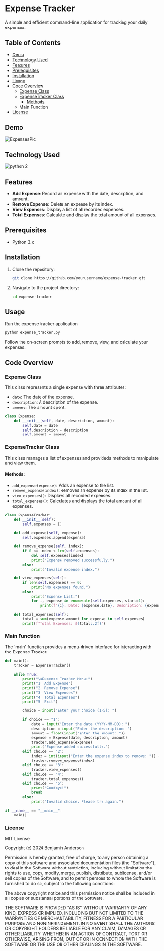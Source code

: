 # Expense Tracker

A simple and efficient command-line application for tracking your daily expenses.

## Table of Contents
- [Demo](#demo)
- [Technology Used](#technology-used)
- [Features](#features)
- [Prerequisites](#prerequisites)
- [Installation](#installation)
- [Usage](#usage)
- [Code Overview](#code-overview)
  - [Expense Class](#expense-class)
  - [ExpenseTracker Class](#expensetracker-class)
    - [Methods](#methods)
  - [Main Function](#main-function)
- [License](#license)

## Demo
![ExpensesPic](https://github.com/Selvawen/expense_tracker_py/assets/111338548/facf35e3-4078-4969-be7d-4bac0b54219f)


## Technology Used
![python 2](https://github.com/Selvawen/guessing-game-py/assets/111338548/2cda6787-fa36-41ca-9b3e-ec739b8d922d)

## Features

- **Add Expense**: Record an expense with the date, description, and amount.
- **Remove Expense**: Delete an expense by its index.
- **View Expenses**: Display a list of all recorded expenses.
- **Total Expenses**: Calculate and display the total amount of all expenses.

## Prerequisites

- Python 3.x

## Installation

1. Clone the repository:
   ```sh
   git clone https://github.com/yourusername/expense-tracker.git
   ```
2. Navigate to the project directory:
   ```sh
   cd expense-tracker
   ```

## Usage
Run the expense tracker application 

```sh
python expense_tracker.py
```
Follow the on-screen prompts to add, remove, view, and calculate your expenses.

## Code Overview

### Expense Class
This class represents a single expense with three attributes:

- `date`: The date of the expense.
- `description`: A description of the expense.
- `amount`: The amount spent.

```python
class Expense:
    def __init__(self, date, description, amount):
        self.date = date
        self.description = description
        self.amount = amount
```
### ExpenseTracker Class
This class manages a list of expenses and provideds methods to manipulate and view them. 

#### Methods:
- `add_expense(expense)`: Adds an expense to the list.
- `remove_expense(index)`: Removes an expense by its index in the list.
- `view_expenses()`: Displays all recorded expenses.
- `total_expenses()`: Calculates and displays the total amount of all expenses.

```python
class ExpenseTracker:
    def __init__(self):
        self.expenses = []

    def add_expense(self, expense):
        self.expenses.append(expense)

    def remove_expense(self, index):
        if 0 <= index < len(self.expenses):
            del self.expenses[index]
            print("Expense removed successfully.")
        else:
            print("Invalid expense index.")

    def view_expenses(self):
        if len(self.expenses) == 0:
            print("No expenses found.")
        else:
            print("Expense List:")
            for i, expense in enumerate(self.expenses, start=1):
                print(f"{i}. Date: {expense.date}, Description: {expense.description}, Amount: {expense.amount}")

    def total_expenses(self):
        total = sum(expense.amount for expense in self.expenses)
        print(f"Total Expenses: ${total:.2f}")
```
### Main Function
The 'main' function provides a menu-driven interface for interacting with the Expense Tracker. 

```python
def main():
    tracker = ExpenseTracker()

    while True:
        print("\nExpense Tracker Menu:")
        print("1. Add Expense")
        print("2. Remove Expense")
        print("3. View Expenses")
        print("4. Total Expenses")
        print("5. Exit")

        choice = input("Enter your choice (1-5): ")

        if choice == "1":
            date = input("Enter the date (YYYY-MM-DD): ")
            description = input("Enter the description: ")
            amount = float(input("Enter the amount: "))
            expense = Expense(date, description, amount)
            tracker.add_expense(expense)
            print("Expense added successfully.")
        elif choice == "2":
            index = int(input("Enter the expense index to remove: ")) - 1
            tracker.remove_expense(index)
        elif choice == "3":
            tracker.view_expenses()
        elif choice == "4":
            tracker.total_expenses()
        elif choice == "5":
            print("Goodbye!")
            break
        else:
            print("Invalid choice. Please try again.")

if __name__ == "__main__":
    main()
```
### License
MIT License

Copyright (c) 2024 Benjamin Anderson

Permission is hereby granted, free of charge, to any person obtaining a copy of this software and associated documentation files (the "Software"), to deal in the Software without restriction, including without limitation the rights to use, copy, modify, merge, publish, distribute, sublicense, and/or sell copies of the Software, and to permit persons to whom the Software is furnished to do so, subject to the following conditions:

The above copyright notice and this permission notice shall be included in all copies or substantial portions of the Software.

THE SOFTWARE IS PROVIDED "AS IS", WITHOUT WARRANTY OF ANY KIND, EXPRESS OR IMPLIED, INCLUDING BUT NOT LIMITED TO THE WARRANTIES OF MERCHANTABILITY, FITNESS FOR A PARTICULAR PURPOSE AND NONINFRINGEMENT. IN NO EVENT SHALL THE AUTHORS OR COPYRIGHT HOLDERS BE LIABLE FOR ANY CLAIM, DAMAGES OR OTHER LIABILITY, WHETHER IN AN ACTION OF CONTRACT, TORT OR OTHERWISE, ARISING FROM, OUT OF OR IN CONNECTION WITH THE SOFTWARE OR THE USE OR OTHER DEALINGS IN THE SOFTWARE.
